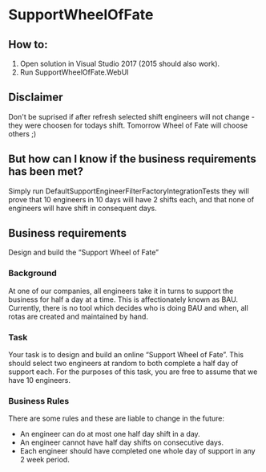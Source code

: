 # SupportWheelOfFate

## How to:
1. Open solution in Visual Studio 2017 (2015 should also work).
2. Run SupportWheelOfFate.WebUI

## Disclaimer
Don't be suprised if after refresh selected shift engineers will not change - they were choosen for todays shift. 
Tomorrow Wheel of Fate will choose others ;)

## But how can I know if the business requirements has been met?
Simply run DefaultSupportEngineerFilterFactoryIntegrationTests they will prove that 10 engineers in 10 days will have 2 shifts each, 
and that none of engineers will have shift in consequent days.

## Business requirements
Design and build the “Support Wheel of Fate”

### Background
At one of our companies, all engineers take it in turns to support the business for half a day at a time. This is affectionately known as BAU.
Currently, there is no tool which decides who is doing BAU and when, all rotas are created and maintained by hand.

### Task
Your task is to design and build an online “Support Wheel of Fate”. This should select two engineers at random to both complete a half day of support each. For the purposes of this task, you are free to assume that we have 10 engineers.

### Business Rules
There are some rules and these are liable to change in the future:
* An engineer can do at most one half day shift in a day.
* An engineer cannot have half day shifts on consecutive days.
* Each engineer should have completed one whole day of support in any 2 week period.

